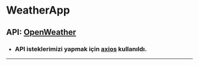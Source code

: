 # WeatherApp

## API: [**OpenWeather**](https://openweathermap.org/api)

- ### API isteklerimizi yapmak için [**axios**](https://github.com/axios/axios) kullanıldı.

---
